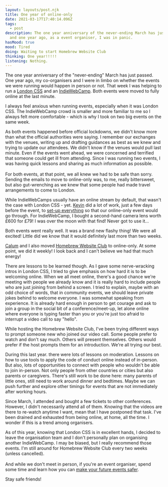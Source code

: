 ```yaml
---
layout: layouts/post.njk
title: One year of online-only
date: 2021-03-17T17:40:14.096Z
tags:
  - post
description: The one year anniversary of the never-ending March has just passed
  and one year ago, as a event organiser, I was in panic.
hasMood: true
mood: Tired
doing: Waiting to start Homebrew Website Club
thinking: One year!!!!!
listening: Nothing.
---
```

The one year anniversary of the "never-ending" March has just passed. One year ago, my co-organisers and I were in limbo on whether the events we were running would happen in person or not. That week I was helping to run a [London CSS](https://www.londoncss.dev/) and an [IndieWebCamp](https://2020.indieweb.org/london). Both events were moved to fully online at the last minute.

I always feel anxious when running events, especially when it was London CSS. The IndieWebCamp crowd is smaller and more familiar to me so I always felt more comfortable - which is why I took on two big events on the same week.

As both events happened before official lockdowns, we didn't know more than what the official authorities were saying. I remember our exchanges with the venues, writing up and drafting guidances as best as we knew and trying to update our attendees. We didn't know if the venues would pull last minute. Even if the events went ahead, we were concerned and terrified that someone could get ill from attending. Since I was running two events, I was having quick lessons and sharing as much information as possible. \
\
For both events, at that point, we all knew we had to be safe than sorry. Sending the emails to move to online-only was, to me, really bittersweet, but also gut-wrenching as we knew that some people had made travel arrangements to come to London.

While IndieWebCamps usually have an online stream by default, that wasn't the case with London CSS - yet. [Kevin](https://twitter.com/_phzn) did a lot of work, just a few days before the event, to [set-up everything](https://dev.to/_phzn/running-my-first-online-meetup-o1h) so that our online-only event would go through. For IndieWebCamp, I bought a second-hand camera lens worth £600 for £79! I was over the moon with that find! Never got to use it...

Both events went really well. It was a brand new flashy thing! We were all excited! Little did we know that it would definitely last more than two weeks.

[Calum](http://calumryan.com/) and I also moved [Homebrew Website Club](https://www.hwclondon.co.uk/) to online-only. At some point, we did it weekly! I look back and I can't believe we had that much energy!

There are lessons to be learned though. As I gave some nerve-wracking intros in London CSS, I tried to give emphasis on how hard it is to be welcoming online. When we all meet online, there's a good chance we're meeting with people we already know and it is really hard to include people who are just joining from behind a screen. I tried to explain, maybe with an odd choice of words, that in community events, we should leave private jokes behind to welcome everyone. I was somewhat speaking from experience. It is already hard enough in person to get courage and ask to join a group in the social bit of a conference/meet-up, let alone online where everyone is typing faster than you or you're just too afraid to interrupt a video call to say "hello".

While hosting the Homebrew Website Club, I've been trying different ways to prompt someone new who joined our video call. Some people prefer to watch and don't say much. Others will present themselves. Others would prefer if the host prompts them for an introduction. We're all trying our best.

During this last year. there were lots of lessons on moderation. Lessons on how to use tools to apply the code of conduct online instead of in-person. But also, lots of opportunities to connect with people who wouldn't be able to join in-person. Not only people from other countries or cities but also parents or caregivers. There's still work to be done here: many parents of little ones, still need to work around dinner and bedtimes. Maybe we can push further and explore other timings for events that are not immediately after working hours.

Since March, I attended and bought a few tickets to other conferences. However, I didn't necessarily attend all of them. Knowing that the videos are there to re-watch anytime I want, mean that I have postponed that task. I've been drained and exhausted from being online, at home, all the time. I wonder if this is a trend among organisers.

As of this year, knowing that London CSS is in excellent hands, I decided to leave the organisation team and I don't personally plan on organising another IndieWebCamp. I may be biased, but I really recommend those events. I'm still around for Homebrew Website Club every two weeks (unless cancelled). \
\
And while we don't meet in person, if you're an event organiser, spend some time and learn how you can [make your future events safer](https://laurakalbag.com/safety-at-conferences/). 

Stay safe friends!